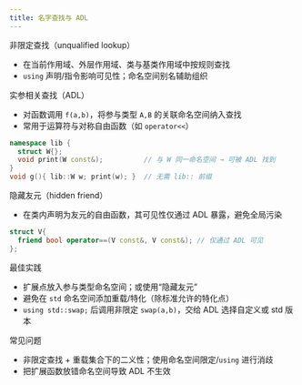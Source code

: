 ```yaml
---
title: 名字查找与 ADL
---
```


非限定查找（unqualified lookup）
- 在当前作用域、外层作用域、类与基类作用域中按规则查找
- `using` 声明/指令影响可见性；命名空间别名辅助组织

实参相关查找（ADL）
- 对函数调用 `f(a,b)`，将参与类型 `A,B` 的关联命名空间纳入查找
- 常用于运算符与对称自由函数（如 `operator<<`）
```cpp
namespace lib {
  struct W{};
  void print(W const&);          // 与 W 同一命名空间 → 可被 ADL 找到
}
void g(){ lib::W w; print(w); }  // 无需 lib:: 前缀
```

隐藏友元（hidden friend）
- 在类内声明为友元的自由函数，其可见性仅通过 ADL 暴露，避免全局污染
```cpp
struct V{
  friend bool operator==(V const&, V const&); // 仅通过 ADL 可见
};
```

最佳实践
- 扩展点放入参与类型命名空间；或使用“隐藏友元”
- 避免在 `std` 命名空间添加重载/特化（除标准允许的特化点）
- `using std::swap;` 后调用非限定 `swap(a,b)`，交给 ADL 选择自定义或 std 版本

常见问题
- 非限定查找 + 重载集合下的二义性；使用命名空间限定/`using` 进行消歧
- 把扩展函数放错命名空间导致 ADL 不生效
